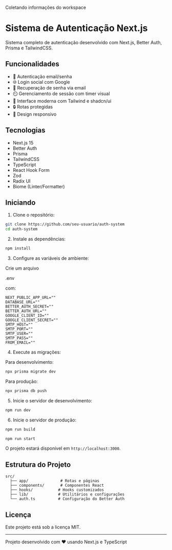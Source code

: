 Coletando informações do workspace

# Sistema de Autenticação Next.js

Sistema completo de autenticação desenvolvido com Next.js, Better Auth, Prisma e TailwindCSS.

## Funcionalidades

- 🔐 Autenticação email/senha
- 🌐 Login social com Google 
- 📧 Recuperação de senha via email
- ⏲️ Gerenciamento de sessão com timer visual
- 🎨 Interface moderna com Tailwind e shadcn/ui
- 🔒 Rotas protegidas
- 📱 Design responsivo

## Tecnologias

- Next.js 15
- Better Auth
- Prisma
- TailwindCSS
- TypeScript
- React Hook Form
- Zod
- Radix UI
- Biome (Linter/Formatter)

## Iniciando

1. Clone o repositório:

```bash
git clone https://github.com/seu-usuario/auth-system
cd auth-system
```

2. Instale as dependências:

```bash
npm install
```

3. Configure as variáveis de ambiente:

Crie um arquivo 

.env

com:

```env
NEXT_PUBLIC_APP_URL=""
DATABASE_URL=""
BETTER_AUTH_SECRET=""
BETTER_AUTH_URL=""
GOOGLE_CLIENT_ID=""
GOOGLE_CLIENT_SECRET=""
SMTP_HOST=""
SMTP_PORT=""
SMTP_USER=""
SMTP_PASS=""
FROM_EMAIL=""
```


4. Execute as migrações:

Para desenvolvimento:
```bash
npx prisma migrate dev
```

Para produção:
```bash
npx prisma db push
```


5. Inicie o servidor de desenvolvimento:

```bash 
npm run dev
```

6. Inicie o servidor de produção:

```bash 
npm run build
```

```bash 
npm run start
```

O projeto estará disponível em `http://localhost:3000`.

## Estrutura do Projeto

```
src/
  ├── app/              # Rotas e páginas
  ├── components/       # Componentes React
  ├── hooks/           # Hooks customizados
  ├── lib/             # Utilitários e configurações
  └── auth.ts          # Configuração do Better Auth
```

## Licença

Este projeto está sob a licença MIT.

---

Projeto desenvolvido com ❤️ usando Next.js e TypeScript